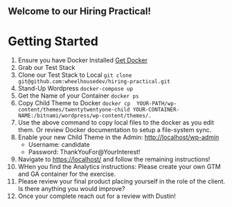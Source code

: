 ## Welcome to our Hiring Practical!

# Getting Started

1. Ensure you have Docker Installed [Get Docker](https://docs.docker.com/get-docker/)
2. Grab our Test Stack
3. Clone our Test Stack to Local `git clone git@github.com:wheelhousedev/hiring-practical.git`
4. Stand-Up Wordpress `docker-compose up`
5. Get the Name of your Container `docker ps`
6. Copy Child Theme to Docker `docker cp  YOUR-PATH/wp-content/themes/twentytwentyone-child YOUR-CONTAINER-NAME:/bitnami/wordpress/wp-content/themes/.`
7. Use the above command to copy local files to the docker as you edit them. Or review Docker documentation to setup a file-system sync.
8. Enable your new Child Theme in the Admin:  [http://localhost/wp-admin](http://localhost/wp-admin)
    - Username: candidate
    - Password: ThankYouFor@YourInterest!
9. Navigate to [https://localhost/](https://localhost/) and follow the remaining instructions!
10. WHen you find the Analytics instructions: Please create your own GTM and GA container for the exercise.
11. Please review your final product placing yourself in the role of the client. Is there anything you would improve?
12. Once your complete reach out for a review with Dustin!
